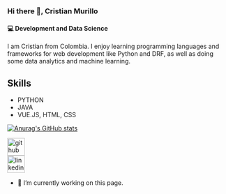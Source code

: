 ### Hi there 👋, Cristian Murillo
#### 💻 Development and Data Science

I am Cristian from Colombia. I enjoy learning programming languages and frameworks for web development like Python and DRF, as well as doing some data analytics and machine learning.

## Skills
* PYTHON 
* JAVA 
* VUE.JS, HTML, CSS

[![Anurag's GitHub stats](https://github-readme-stats.vercel.app/api?username=camm93)](https://github.com/anuraghazra/github-readme-stats)

[<img src='https://cdn.jsdelivr.net/npm/simple-icons@3.0.1/icons/github.svg' alt='github' height='40'>](https://github.com/camm93)  
[<img src='https://cdn.jsdelivr.net/npm/simple-icons@3.0.1/icons/linkedin.svg' alt='linkedin' height='40'>](https://www.linkedin.com/in/https://www.linkedin.com/in/cristianmurillom//)


- 🔭 I’m currently working on this page. 
